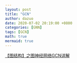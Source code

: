 ```yaml
---
layout: post
title: "GCN"
author: dazuo
date: 2020-07-02 20:19:00 +0800
categories: [GNN]
tags: [GCN]
math: true
mermaid: true
---
```




[【图结构】之图神经网络GCN详解](/home/zuo/code/dazuozcy.github.io/_posts/ai/gnn/2022-07-07-GAT.md)


